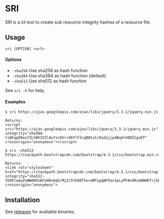 # SRI

SRI is a cli tool to create sub resource integrity hashes of a resource file.

## Usage

`sri [OPTION] <url>`

#### Options

- `-sha256` Use sha256 as hash function
- `-sha384` Use sha384 as hash function (default)
- `-sha512` Use sha512 as hash function

See `sri -h` for help.

#### Examples

````
$ sri https://ajax.googleapis.com/ajax/libs/jquery/3.3.1/jquery.min.js

Returns:
<script src="https://ajax.googleapis.com/ajax/libs/jquery/3.3.1/jquery.min.js" integrity="sha384-tsQFqpEReu7ZLhBV2VZlAu7zcOV+rXbYlF2cqB8txI/8aZajjp4Bqd+V6D5IgvKT" crossorigin="anonymous"></script>
````

````
$ sri -sha512 https://stackpath.bootstrapcdn.com/bootstrap/4.3.1/css/bootstrap.min.css

Returns:
<link rel="stylesheet" href="https://stackpath.bootstrapcdn.com/bootstrap/4.3.1/css/bootstrap.min.css" integrity="sha512-tDXPcamuZsWWd6OsKFyH6nAqh/MjZ/5Yk88T5o+aMfygqNFPan1pLyPFAndRzmOWHKT+jSDzWpJv8krj6x1LMA==" crossorigin="anonymous">
````

## Installation

See [releases](https://github.com/bn4t/sri/releases) for available binaries. 